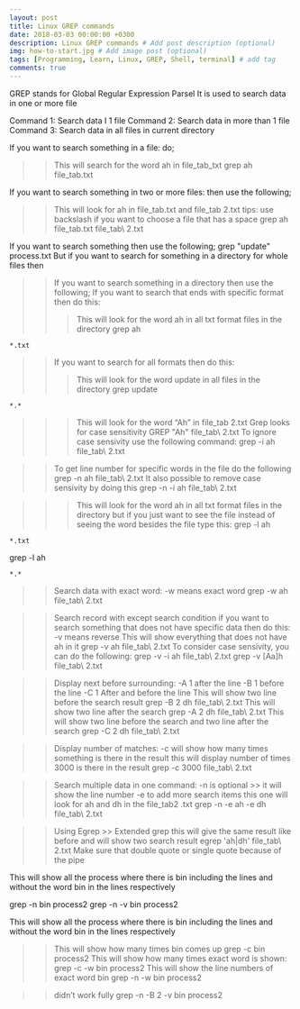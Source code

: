 ```yaml
---
layout: post
title: Linux GREP commands
date: 2018-03-03 00:00:00 +0300
description: Linux GREP commands # Add post description (optional)
img: how-to-start.jpg # Add image post (optional)
tags: [Programming, Learn, Linux, GREP, Shell, terminal] # add tag
comments: true
---
```


GREP stands for Global Regular Expression Parsel
It is used to search data in one or more file

Command 1: Search data I 1 file
Command 2: Search data in more than 1 file
Command 3: Search data in all files in current directory

If you want to search something in a file: do;

>> This will search for the word ah in file_tab_txt
grep ah file_tab.txt

If you want to search something in two or more files: then use the following;
>> This will look for ah in file_tab.txt and file_tab 2.txt
>> tips: use backslash if you want to choose a file that has a space
grep ah file_tab.txt file_tab\ 2.txt

If you want to search something then use the following;
grep "update" process.txt
But if you want to search for something in a directory for whole files then
>> If you want to search something in a directory then use the following;
>> If you want to search that ends with specific format then do this:
>>> This will look for the word ah in all txt format files in the directory
grep ah
```
*.txt
```

>> If you want to search for all formats then do this:
>>> This will look for the word update in all files in the directory
grep update
```
*.*
```

>>> This will look for the word “Ah” in file_tab 2.txt
>> Grep looks for case sensitivity
GREP "Ah" file_tab\ 2.txt
>> To ignore case sensivity use the following command:
grep -i ah file_tab\ 2.txt

>> To get line number for specific words in the file do the following
grep -n ah file_tab\ 2.txt
>> It also possible to remove case sensivity by doing this
grep -n -i ah file_tab\ 2.txt

>>> This will look for the word ah in all txt format files in the directory
>>but if you just want to see the file instead of seeing the word besides the file type this:
grep -l ah
```
*.txt
```
grep -l ah
```
*.*
```
>> Search data with exact word:
>> -w means exact word
grep -w ah file_tab\ 2.txt

>> Search record with except search condition
>> if you want to search something that does not have specific data then do this:
>> -v means reverse
>> This will show everything that does not have ah in it
grep -v ah file_tab\ 2.txt
>> To consider case sensivity, you can do the following:
grep -v -i ah file_tab\ 2.txt
grep -v [Aa]h file_tab\ 2.txt

>> Display next before surrounding:
>> -A 1 after the line
>> -B 1 before the line
>> -C 1 After and before the line
>> This will show two line before the search result
grep -B 2 dh file_tab\ 2.txt
>> This will show two line after the search
grep -A 2 dh file_tab\ 2.txt
>> This will show two line before the search and two line after the search
grep -C 2 dh file_tab\ 2.txt

>> Display number of matches:
>> -c will show how many times something is there in the result
>> this will display number of times 3000 is there in the result
grep -c 3000 file_tab\ 2.txt

>> Search multiple data in one command:
>> -n is optional >> it will show the line number
>> -e to add more search items
>> this one will look for ah and dh in the file_tab2 .txt
grep -n -e ah -e dh file_tab\ 2.txt

>>Using Egrep >> Extended grep
>> this will give the same result like before and will show two search result
egrep 'ah|dh' file_tab\ 2.txt
>> Make sure that double quote or single quote because of the pipe

This will show all the process where there is bin including the lines and without the word bin in the lines respectively

grep -n bin process2
grep -n -v bin process2

This will show all the process where there is bin including the lines and without the word bin in the lines respectively

>> This will show how many times bin comes up
grep -c bin process2
>> This will show how many times exact word is shown:
grep -c -w bin process2
>> This will show the line numbers of exact word bin
grep -n -w bin process2


>> didn’t work fully
grep -n -B 2 -v bin process2
